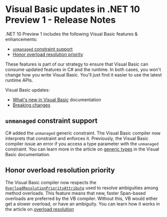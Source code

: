 # Visual Basic updates in .NET 10 Preview 1 - Release Notes

.NET 10 Preview 1 includes the following Visual Basic features & enhancements:

- [`unmanaged` constraint support](#unmanaged-constraint-support)
- [Honor overload resolution priority](#honor-overload-resolution-priority)

These features is part of our strategy to ensure that Visual Basic can consume updated features in C# and the runtime. In both cases, you won't change how you write Visual Basic. You'll just find it easier to use the latest runtime APIs.

Visual Basic updates:

- [What's new in Visual Basic](https://learn.microsoft.com/dotnet/visual-basic/whats-new/) documentation
- [Breaking changes](https://learn.microsoft.com/dotnet/visual-basic/whats-new/breaking-changes)

## `unmanaged` constraint support

C# added the `unmanaged` generic constraint. The Visual Basic compiler now interprets that constraint and enforces it. Previously, the Visual Basic compiler issue an error if you access a type parameter with the `unmanaged` constraint. You can learn more in the article on [generic types](https://learn.microsoft.com//dotnet/visual-basic/programming-guide/language-features/data-types/generic-types#types-of-constraints) in the Visual Basic documentation.

## Honor overload resolution priority

The Visual Basic compiler now respects the [`OverloadResolutionPriorityAttribute`](https://learn.microsoft.com/dotnet/api/system.runtime.compilerservices.overloadresolutionpriorityattribute) used to resolve ambiguities among method overloads. This feature means that new, faster Span-based overloads are preferred by the VB compiler. Without this, VB would either get a slower overload, or have an ambiguity. You can learn how it works in the article on [overload resolution](https://learn.microsoft.com/dotnet/visual-basic/programming-guide/language-features/procedures/overload-resolution)
